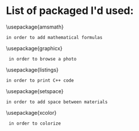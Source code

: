 # List of packaged I'd used:

\usepackage{amsmath}

    in order to add mathematical formulas
    
\usepackage{graphicx}

     in order to browse a photo 
\usepackage{listings}

    in order to print C++ code
    
\usepackage{setspace}

    in order to add space between materials
    
\usepackage{xcolor}

     in order to colorize
     
     
     
